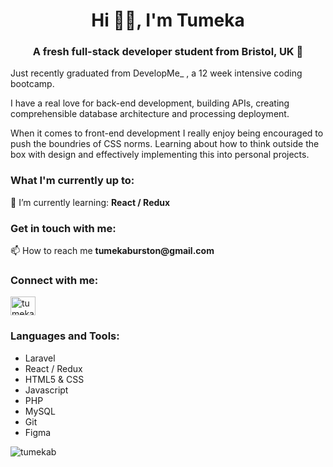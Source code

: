<h1 align="center">Hi 👋🏻, I'm Tumeka </h1>
<h3 align="center">A fresh full-stack developer student from Bristol, UK 💫</h3>
<p>Just recently graduated from DevelopMe_ , a 12 week intensive coding bootcamp. </p>
<p>I have a real love for back-end development, building APIs, creating comprehensible database architecture and processing deployment.</p>
<p>When it comes to front-end development I really enjoy being encouraged to push the boundries of CSS norms. Learning about how to think outside the box with design and effectively implementing this into personal projects.</p>

<h3 align="left">What I'm currently up to:</h3>
<p>🌱 I’m currently learning: <strong>React / Redux</strong></p>


<h3 align="left">Get in touch with me:</h3>
<p>📫 How to reach me <strong>tumekaburston@gmail.com</strong></p>

<h3 align="left">Connect with me:</h3>
<p align="left">
<a href="https://linkedin.com/in/tumeka-burston" target="blank"><img align="center" src="https://cdn.jsdelivr.net/npm/simple-icons@3.0.1/icons/linkedin.svg" alt="tumeka-burston" height="30" width="40" /></a>
</p>

<h3 align="left">Languages and Tools:</h3>
<ul>
  <li>Laravel</li>
  <li>React / Redux </li>
  <li>HTML5 & CSS </li>
  <li>Javascript</li>
  <li>PHP</li>
  <li>MySQL</li>
  <li>Git</li>
  <li>Figma</li>
 </ul>
  

<p><img align="center" src="https://github-readme-stats.vercel.app/api/top-langs?username=tumekab&show_icons=true&locale=en&layout=compact" alt="tumekab" /></p>
